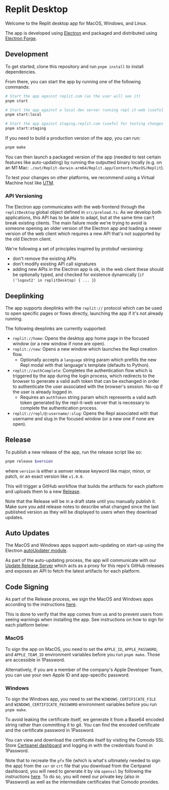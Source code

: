 # Replit Desktop

Welcome to the Replit desktop app for MacOS, Windows, and Linux.

The app is developed using [Electron](https://www.electronjs.org/) and packaged and distributed using [Electron Forge](https://www.electronforge.io/).

## Development

To get started, clone this repository and run `pnpm install` to install dependencies.

From there, you can start the app by running one of the following commands:

```bash
# Start the app against replit.com (as the user will see it)
pnpm start

# Start the app against a local dev server running repl-it-web (useful for testing local web changes that may affect the app)
pnpm start:local

# Start the app against staging.replit.com (useful for testing changes that may affect the app on staging)
pnpm start:staging
```

If you need to build a production version of the app, you can run:

```bash
pnpm make
```

You can then launch a packaged version of the app (needed to test certain features like auto-updating) by running the outputted binary locally (e.g. on an M1 Mac: `./out/Replit-darwin-arm64/Replit.app/Contents/MacOS/Replit`).

To test your changes on other platforms, we recommend using a Virtual Machine host like [UTM](https://mac.getutm.app).

### API Versioning

The Electron app communicates with the web frontend through the `replitDesktop` global object defined in `src/preload.ts`. As we develop both applications, this API has to be able to adapt, but at the same time can't break existing clients. The main failure mode we're trying to avoid is someone opening an older version of the Electron app and loading a newer version of the web client which requires a new API that's not supported by the old Electron client.

We're following a set of principles inspired by protobuf versioning:
- don't remove the existing APIs
- don't modify existing API call signatures
- adding new APIs in the Electron app is ok, in the web client these should be optionally typed, and checked for existence dynamically (`if ('logout2' in replitDesktop) { ... }`)

## Deeplinking

The app supports deeplinks with the `replit://` protocol which can be used to open specific pages or flows directly, launching the app if it's not already running.

The following deeplinks are currently supported:
- `replit://home`: Opens the desktop app home page in the focused window (or a new window if none are open).
- `replit://new`: Opens a new window which launches the Repl creation flow.
  - Optionally accepts a `language` string param which prefills the new Repl modal with that language's template (defaults to Python).
- `replit://authComplete`: Completes the authentication flow which is triggered by the app during the login process, which redirects to the browser to generate a valid auth token that can be exchanged in order to authenticate the user associated with the browser's session. No-op if the user is already logged in.
  - Requires an `authToken` string param which represents a valid auth token generated by the repl-it-web server that is necessary to complete the authentication process.
- `replit://repl/@:username/:slug`: Opens the Repl associated with that username and slug in the focused window (or a new one if none are open).

## Release

To publish a new release of the app, run the release script like so:

```bash
pnpm release $version
```

where `version` is either a semver release keyword like major, minor, or patch, or an exact version like `v1.0.0`.

This will trigger a GitHub workflow that builds the artifacts for each platform and uploads them to a new [Release](https://github.com/replit/desktop/releases).

Note that the Release will be in a draft state until you manually publish it. Make sure you add release notes to describe what changed since the last published version as they will be displayed to users when they download updates.

## Auto Updates

The MacOS and Windows apps support auto-updating on start-up using the Electron [autoUpdater module](https://www.electronjs.org/docs/latest/api/auto-updater).

As part of the auto-updating process, the app will communicate with our [Update Release Server](https://github.com/replit/desktop-releases/) which acts as a proxy for this repo's GitHub releases and exposes an API to fetch the latest artifacts for each platform.

## Code Signing

As part of the Release process, we sign the MacOS and Windows apps according to the instructions [here](https://www.electronforge.io/guides/code-signing).

This is done to verify that the app comes from us and to prevent users from seeing warnings when installing the app. See instructions on how to sign for each platform below:

### MacOS

To sign the app on MacOS, you need to set the `APPLE_ID`, `APPLE_PASSWORD`, and `APPLE_TEAM_ID` environment variables before you run `pnpm make`. Those are accessible in 1Password.

Alternatively, if you are a member of the company's Apple Developer Team, you can use your own Apple ID and app-specific password.

### Windows

To sign the Windows app, you need to set the `WINDOWS_CERTIFICATE_FILE` and `WINDOWS_CERTIFICATE_PASSWORD` environment variables before you run `pnpm make`.

To avoid leaking the certificate itself, we generate it from a Base64 encoded string rather than committing it to git.
You can find the encoded certificate and the certificate password in 1Password.

You can view and download the certificate itself by visiting the Comodo SSL Store [Certpanel dashboard](https://certpanel.com/comodo/) and logging in with the credentials found in 1Password.

Note that to recreate the `pfx` file (which is what's ultimately needed to sign the app) from the `cer` or `crt` file that you download from the Certpanel dashboard, you will need to generate it by via `openssl` by following the instructions [here](https://help.comodosslstore.com/support/solutions/articles/22000265839-windows-converting-code-signing-to-pfx). To do so, you will need our private key (also in 1Password) as well as the intermediate certificates that Comodo provides.

